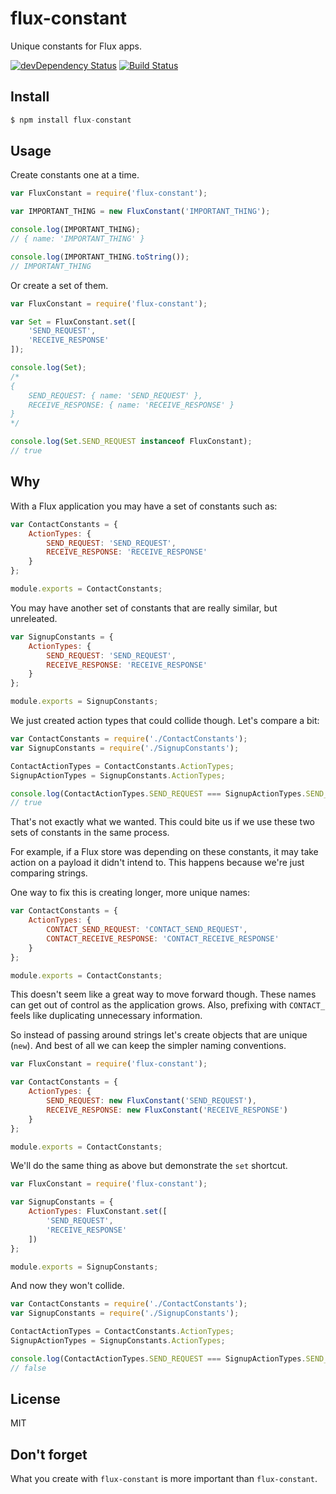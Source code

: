 # flux-constant

Unique constants for Flux apps.

[![devDependency Status](https://david-dm.org/jedireza/flux-constant/dev-status.svg?theme=shields.io)](https://david-dm.org/jedireza/flux-constant#info=devDependencies)
[![Build Status](https://travis-ci.org/jedireza/flux-constant.svg?branch=master)](https://travis-ci.org/jedireza/flux-constant)


## Install

```js
$ npm install flux-constant
```


## Usage

Create constants one at a time.

```js
var FluxConstant = require('flux-constant');

var IMPORTANT_THING = new FluxConstant('IMPORTANT_THING');

console.log(IMPORTANT_THING);
// { name: 'IMPORTANT_THING' }

console.log(IMPORTANT_THING.toString());
// IMPORTANT_THING
```

Or create a set of them.

```js
var FluxConstant = require('flux-constant');

var Set = FluxConstant.set([
    'SEND_REQUEST',
    'RECEIVE_RESPONSE'
]);

console.log(Set);
/*
{
    SEND_REQUEST: { name: 'SEND_REQUEST' },
    RECEIVE_RESPONSE: { name: 'RECEIVE_RESPONSE' }
}
*/

console.log(Set.SEND_REQUEST instanceof FluxConstant);
// true
```


## Why

With a Flux application you may have a set of constants such as:

```js
var ContactConstants = {
    ActionTypes: {
        SEND_REQUEST: 'SEND_REQUEST',
        RECEIVE_RESPONSE: 'RECEIVE_RESPONSE'
    }
};

module.exports = ContactConstants;
```

You may have another set of constants that are really similar, but unreleated.

```js
var SignupConstants = {
    ActionTypes: {
        SEND_REQUEST: 'SEND_REQUEST',
        RECEIVE_RESPONSE: 'RECEIVE_RESPONSE'
    }
};

module.exports = SignupConstants;
```

We just created action types that could collide though. Let's compare a bit:

```js
var ContactConstants = require('./ContactConstants');
var SignupConstants = require('./SignupConstants');

ContactActionTypes = ContactConstants.ActionTypes;
SignupActionTypes = SignupConstants.ActionTypes;

console.log(ContactActionTypes.SEND_REQUEST === SignupActionTypes.SEND_REQUEST);
// true
```

That's not exactly what we wanted. This could bite us if we use these two sets
of constants in the same process.

For example, if a Flux store was depending on these constants, it may take
action on a payload it didn't intend to. This happens because we're just
comparing strings.

One way to fix this is creating longer, more unique names:

```js
var ContactConstants = {
    ActionTypes: {
        CONTACT_SEND_REQUEST: 'CONTACT_SEND_REQUEST',
        CONTACT_RECEIVE_RESPONSE: 'CONTACT_RECEIVE_RESPONSE'
    }
};

module.exports = ContactConstants;
```

This doesn't seem like a great way to move forward though. These names can get
out of control as the application grows. Also, prefixing with `CONTACT_` feels
like duplicating unnecessary information.

So instead of passing around strings let's create objects that are unique
(`new`). And best of all we can keep the simpler naming conventions.

```js
var FluxConstant = require('flux-constant');

var ContactConstants = {
    ActionTypes: {
        SEND_REQUEST: new FluxConstant('SEND_REQUEST'),
        RECEIVE_RESPONSE: new FluxConstant('RECEIVE_RESPONSE')
    }
};

module.exports = ContactConstants;
```

We'll do the same thing as above but demonstrate the `set` shortcut.

```js
var FluxConstant = require('flux-constant');

var SignupConstants = {
    ActionTypes: FluxConstant.set([
        'SEND_REQUEST',
        'RECEIVE_RESPONSE'
    ])
};

module.exports = SignupConstants;
```

And now they won't collide.

```js
var ContactConstants = require('./ContactConstants');
var SignupConstants = require('./SignupConstants');

ContactActionTypes = ContactConstants.ActionTypes;
SignupActionTypes = SignupConstants.ActionTypes;

console.log(ContactActionTypes.SEND_REQUEST === SignupActionTypes.SEND_REQUEST);
// false
```


## License

MIT


## Don't forget

What you create with `flux-constant` is more important than `flux-constant`.
